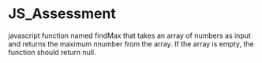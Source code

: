# JS_Assessment
javascript function named findMax that takes an array of numbers as input and returns the maximum nnumber from the array. If the array is empty, the function should return null.
